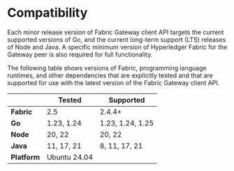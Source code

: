 # Compatibility

Each minor release version of Fabric Gateway client API targets the current supported versions of Go, and the current long-term support (LTS) releases of Node and Java. A specific minimum version of Hyperledger Fabric for the Gateway peer is also required for full functionality.

The following table shows versions of Fabric, programming language runtimes, and other dependencies that are explicitly tested and that are supported for use with the latest version of the Fabric Gateway client API.

|              | Tested       | Supported        |
| ------------ | ------------ | ---------------- |
| **Fabric**   | 2.5          | 2.4.4+           |
| **Go**       | 1.23, 1.24   | 1.23, 1.24, 1.25 |
| **Node**     | 20, 22       | 20, 22           |
| **Java**     | 11, 17, 21   | 8, 11, 17, 21    |
| **Platform** | Ubuntu 24.04 |                  |
